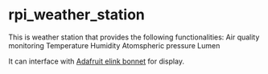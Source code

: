 # rpi_weather_station
This is weather station that provides the following functionalities:
Air quality monitoring
Temperature
Humidity
Atomspheric pressure
Lumen

It can interface with [Adafruit elink bonnet](https://www.adafruit.com/product/4687) for display.
